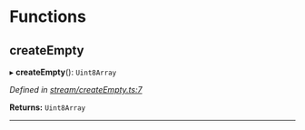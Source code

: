 

# Functions

<a id="createempty"></a>

##  createEmpty

▸ **createEmpty**(): `Uint8Array`

*Defined in [stream/createEmpty.ts:7](https://github.com/polkadot-js/common/blob/cd7f644/packages/trie-codec/src/stream/createEmpty.ts#L7)*

**Returns:** `Uint8Array`

___

